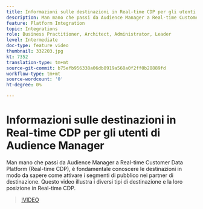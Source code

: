 ```yaml
---
title: Informazioni sulle destinazioni in Real-time CDP per gli utenti di Audience Manager
description: Man mano che passi da Audience Manager a Real-time Customer Data Platform (Real-time CDP), è fondamentale conoscere le destinazioni in modo da sapere come attivare i segmenti di pubblico nei partner di destinazione. Questo video illustra i diversi tipi di destinazione e la loro posizione in Real-time CDP.
feature: Platform Integration
topic: Integrations
role: Business Practitioner, Architect, Administrator, Leader
level: Intermediate
doc-type: feature video
thumbnail: 332203.jpg
kt: 7352
translation-type: tm+mt
source-git-commit: b75efb956338a06db8919a568a0f2ff0b28889fd
workflow-type: tm+mt
source-wordcount: '0'
ht-degree: 0%

---
```



# Informazioni sulle destinazioni in Real-time CDP per gli utenti di Audience Manager

Man mano che passi da Audience Manager a Real-time Customer Data Platform (Real-time CDP), è fondamentale conoscere le destinazioni in modo da sapere come attivare i segmenti di pubblico nei partner di destinazione. Questo video illustra i diversi tipi di destinazione e la loro posizione in Real-time CDP.

>[!VIDEO](https://video.tv.adobe.com/v/332203/?quality=12&learn=on)
